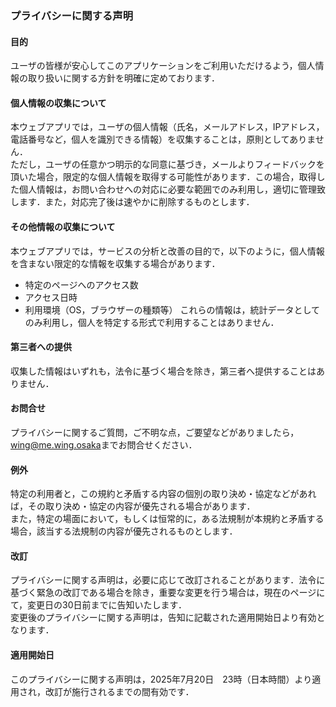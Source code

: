 ### プライバシーに関する声明
#### 目的

ユーザの皆様が安心してこのアプリケーションをご利用いただけるよう，個人情報の取り扱いに関する方針を明確に定めております．
#### 個人情報の収集について
本ウェブアプリでは，ユーザの個人情報（氏名，メールアドレス，IPアドレス，電話番号など，個人を識別できる情報）を収集することは，原則としてありません．    
ただし，ユーザの任意かつ明示的な同意に基づき，メールよりフィードバックを頂いた場合，限定的な個人情報を取得する可能性があります．この場合，取得した個人情報は，お問い合わせへの対応に必要な範囲でのみ利用し，適切に管理致します．また，対応完了後は速やかに削除するものとします．
#### その他情報の収集について
本ウェブアプリでは，サービスの分析と改善の目的で，以下のように，個人情報を含まない限定的な情報を収集する場合があります．
- 特定のページへのアクセス数
- アクセス日時
- 利用環境（OS，ブラウザーの種類等）
これらの情報は，統計データとしてのみ利用し，個人を特定する形式で利用することはありません．
#### 第三者への提供
収集した情報はいずれも，法令に基づく場合を除き，第三者へ提供することはありません．
#### お問合せ
プライバシーに関するご質問，ご不明な点，ご要望などがありましたら，[wing@me.wing.osaka](mailto:wing@me.wing.osaka)までお問合せください．
#### 例外
特定の利用者と，この規約と矛盾する内容の個別の取り決め・協定などがあれば，その取り決め・協定の内容が優先される場合があります．    
また，特定の場面において，もしくは恒常的に，ある法規制が本規約と矛盾する場合，該当する法規制の内容が優先されるものとします．
#### 改訂
プライバシーに関する声明は，必要に応じて改訂されることがあります．法令に基づく緊急の改訂である場合を除き，重要な変更を行う場合は，現在のページにて，変更日の30日前までに告知いたします．    
変更後のプライバシーに関する声明は，告知に記載された適用開始日より有効となります．
#### 適用開始日
このプライバシーに関する声明は，2025年7月20日　23時（日本時間）より適用され，改訂が施行されるまでの間有効です．